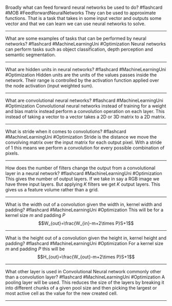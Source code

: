 Broadly what can feed forward neural networks be used to do? #flashcard #MOB #FeedforwardNeuralNetworks
	They can be used to approximate functions. That is a task that takes in some input vector and outputs some vector and that we can learn we can use neural networks to solve.

---
What are some examples of tasks that can be performed by neural networks? #flashcard #MachineLearningUni #Optimization 
	Neural networks can perform tasks such as object classification, depth perception and semantic segmentation.

---
What are hidden units in neural networks? #flashcard #MachineLearningUni #Optimization 
	Hidden units are the units of the values passes inside the network. Their range is controlled by the activation function applied over the node activation (input weighted sum).

---
What are convolutional neural networks? #flashcard #MachineLearningUni #Optimization 
	Convolutional neural networks instead of training for a weight and bias matrix instead perform a convolution operation on each layer. This instead of taking a vector to a vector takes a 2D or 3D matrix to a 2D matrix.

---
What is stride when it comes to convolutions? #flashcard #MachineLearningUni #Optimization 
	Stride is the distance we move the convolving matrix over the input matrix for each output pixel. With a stride of 1 this means we perform a convolution for every possible combination of pixels.

---
How does the number of filters change the output from a convolutional layer in a neural network? #flashcard #MachineLearningUni #Optimization 
	This gives the number of output layers. If we take in say a RGB image we have three input layers. But applying $K$ filters we get $K$ output layers. This gives us a feature volume rather than a grid.

---
What is the width out of a convolution given the width in, kernel width and padding? #flashcard #MachineLearningUni #Optimization 
	This will be for a kernel size $m$ and padding $P$ $$W_{out}=\frac{W_{in}-m+2\times P}S+1$$

---
What is the height out of a convolution given the height in, kernel height and padding? #flashcard #MachineLearningUni #Optimization 
	For a kernel size $m$ and padding $P$ this will be $$H_{out}=\frac{W_{out}-m+2\times P}S+1$$

---
What other layer is used in Convolutional Neural network commonly other than a convolution layer? #flashcard #MachineLearningUni #Optimization
	A pooling layer will be used. This reduces the size of the layers by breaking it into different chunks of a given pool size and then picking the largest or most active cell as the value for the new created cell.

---
